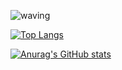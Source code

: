 ![waving](https://capsule-render.vercel.app/api?type=Hello,I'm%eemdeeks!&height=200&text=Waving!&fontAlign=80&fontAlignY=40&color=gradient)

[![Top Langs](https://github-readme-stats.vercel.app/api/top-langs/?username=eemdeeks)](https://github.com/eemdeeks/github-readme-stats)

[![Anurag's GitHub stats](https://github-readme-stats.vercel.app/api?username=eemdeeks)](https://github.com/eemdeeks/github-readme-stats)

